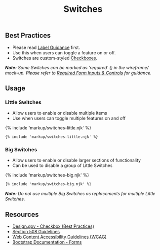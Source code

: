 ﻿---
title: Switches
summary: Switches allow users to enable or disable something, like a light switch.
tags: forms
layout: guide
eleventyNavigation:
  key: Switches
  parent: Form Controls
  order: 8
  excerpt: Switches allow users to enable or disable something, like a light switch.
  img: /img/illustrations/illus-switches.svg
---

## Best Practices

- Please read [Label Guidance](/form-controls/labels-guidance) first.
- Use this when users can toggle a feature on or off.
- Switches are custom-styled [Checkboxes](/forms/checkboxes). 

_**Note:** Some Switches can be marked as 'required' (<span class="fas fa-asterisk text-danger"></span>) in the wireframe/ mock-up. Please refer to [Required Form Inputs & Controls](/form-controls/labels-guidance#required-form-inputs-%26-controls) for guidance._

## Usage
### Little Switches
* Allow users to enable or disable multiple items
* Use when users can toggle multiple features on and off

{% include 'markup/switches-little.njk' %}

``` html
{% include 'markup/switches-little.njk' %}
```

### Big Switches
* Allow users to enable or disable larger sections of functionality
* Can be used to disable a group of Little Switches

{% include 'markup/switches-big.njk' %}

``` html
{% include 'markup/switches-big.njk' %}
```

_**Note:** Do not use multiple Big Switches as replacements for multiple Little Switches._

## Resources
* <a href="https://designsystem.digital.gov/components/form-controls/#checkbox" target="_blank">Design.gov - Checkbox (Best Practices)</a>
* <a href="https://www.section508.gov/" target="_blank">Section 508 Guidelines</a>
* <a href="https://www.w3.org/TR/WCAG21/" target="_blank">Web Content Accessibility Guidelines (WCAG)</a>
* <a href="https://getbootstrap.com/docs/4.5/components/forms/" target="_blank">Bootstrap Documentation - Forms</a>
